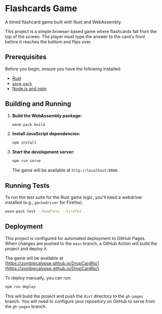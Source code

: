 # Flashcards Game

A timed flashcard game built with Rust and WebAssembly.

This project is a simple browser-based game where flashcards fall from the top of the screen. The player must type the answer to the card's front before it reaches the bottom and flips over.

## Prerequisites

Before you begin, ensure you have the following installed:

-   [Rust](https://www.rust-lang.org/tools/install)
-   [`wasm-pack`](https://rustwasm.github.io/wasm-pack/installer/)
-   [Node.js and npm](https://nodejs.org/en/download/)

## Building and Running

1.  **Build the WebAssembly package:**
    ```bash
    wasm-pack build
    ```

2.  **Install JavaScript dependencies:**
    ```bash
    npm install
    ```

3.  **Start the development server:**
    ```bash
    npm run serve
    ```
    The game will be available at `http://localhost:8080`.

## Running Tests

To run the test suite for the Rust game logic, you'll need a webdriver installed (e.g., `geckodriver` for Firefox).

```bash
wasm-pack test --headless --firefox
```

## Deployment

This project is configured for automated deployment to GitHub Pages. When changes are pushed to the `main` branch, a GitHub Action will build the project and deploy it.

The game will be available at [https://zombiecalypse.github.io/DropCardRs/](https://zombiecalypse.github.io/DropCardRs/).

To deploy manually, you can run:
```bash
npm run deploy
```
This will build the project and push the `dist` directory to the `gh-pages` branch. You will need to configure your repository on GitHub to serve from the `gh-pages` branch.

